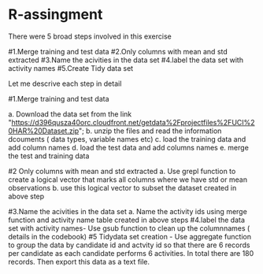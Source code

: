# R-assingment
There were 5 broad steps involved in this exercise

#1.Merge training and test data
#2.Only columns with mean and std extracted
#3.Name the acivities in the data set
#4.label the data set with activity names
#5.Create Tidy data set

Let me descrive each step in detail

#1.Merge training and test data

a. Download the data set from the link "https://d396qusza40orc.cloudfront.net/getdata%2Fprojectfiles%2FUCI%20HAR%20Dataset.zip";
b. unzip the files and read the information dcouments ( data types, variable names etc)
c. load the training data and add column names
d. load the test data and add columns names
e. merge the test and training data


#2 Only columns with mean and std extracted
a. Use grepl function to create a logical vector that marks all columns where we have std or mean observations
b. use this logical vector to subset the dataset created in above step

#3.Name the acivities in the data set
a. Name the activity ids using merge function and activity name table created in above steps
#4.label the data set with activity names- Use gsub function to clean up the columnnames ( details in the codebook)
#5 Tidydata set creation - Use aggregate function to group the data by candidate id and actvity id so that there are 6 records per
candidate as each candidate performs 6 activities. In total there are 180 records. Then export this data as a text file.



